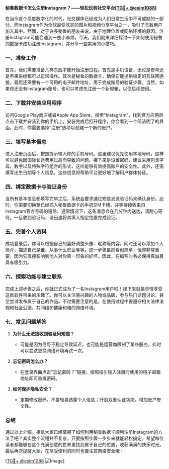 **秘魯数据卡怎么注册Instagram？——轻松玩转社交平台[[TG💪+ @esim1088](https://t.me/s/esim1088)]**

在当今这个高度数字化的时代，社交媒体已经成为人们日常生活中不可或缺的一部分。而Instagram作为全球最受欢迎的图片和视频分享平台之一，吸引了无数用户加入其中。然而，对于许多秘鲁的朋友来说，由于地理位置或网络环境的原因，注册Instagram可能会遇到一些小麻烦。今天，我们就来详细探讨一下如何使用秘鲁的数据卡成功注册Instagram，并分享一些实用的小技巧。

### 一、准备工作

首先，我们需要准备几样东西才能开始注册过程。首先是手机设备，无论是安卓还是苹果系统都可以正常操作。其次是秘鲁的数据卡，确保它能提供稳定的互联网连接。最后还需要有一个可用的电子邮件地址，用于完成账号的验证步骤。当然，如果你还没有Instagram账号，也可以考虑先注册一个新邮箱，以便后续使用。

### 二、下载并安装应用程序

访问Google Play商店或者Apple App Store，搜索“Instagram”，找到官方应用后点击下载并安装到你的手机上。安装完成后打开程序，你会看到一个简洁明了的界面。此时，你需要选择“注册”选项以创建一个新的账户。

### 三、填写基本信息

进入注册页面后，按照提示输入你的手机号码。这里建议优先使用本地号码，这样可以避免因国际长途费用过高而导致的问题。接下来是设置密码，建议采用包含字母、数字以及特殊字符组合的形式，这样能够有效提高账户的安全性。此外，还需填写出生日期等个人信息，这些信息将帮助平台更好地了解用户群体特征。

### 四、绑定数据卡与验证身份

当所有基本信息都填写完毕之后，系统会要求通过短信发送验证码来确认身份。此时，你需要切换至已经插入秘鲁数据卡的手机SIM卡槽，并等待接收来自Instagram官方号码的短信。通常情况下，这条消息会在几分钟内送达，请耐心等待。一旦收到验证码，请迅速将其填入指定位置完成验证。

### 五、完善个人资料

成功登录后，你可以根据自己的喜好调整头像、昵称等内容。同时还可以添加个人简介，描述自己是谁、从事什么职业等等。这一步骤虽然看似简单，但却非常重要，因为它直接影响到他人对你第一印象的好坏。因此，在编写时务必保持真诚且具有吸引力。

### 六、探索功能与建立联系

完成上述步骤之后，你就正式成为了一名Instagram用户啦！接下来就是尽情享受这款软件带来的乐趣了。你可以关注感兴趣的人物或品牌，参与热门话题讨论，甚至尝试发布属于自己的作品。不过需要注意的是，在使用过程中要遵守相关法律法规和社会公德，共同维护健康和谐的网络环境。

### 七、常见问题解答

1. **为什么无法接收到验证码短信？**
   - 可能是因为信号不稳定导致延迟，也可能是运营商限制了某些服务。此时可以尝试更换网络环境再试一次。
   
2. **忘记密码怎么办？**
   - 在登录界面点击“忘记密码？”链接，按照指引输入注册时使用的电子邮箱地址即可重置密码。

3. **如何保护隐私安全？**
   - 定期修改密码，不要轻易透露个人信息；开启双重认证功能，增加账户安全性。

### 总结

通过以上介绍，相信大家已经掌握了如何利用秘鲁数据卡顺利注册Instagram的方法了吧？其实整个流程并不复杂，只要按照步骤一步步来就能轻松搞定。希望每位读者都能够在这个充满创意的世界里找到属于自己的位置，收获满满的快乐时光。最后再次提醒大家，在享受便利的同时也要注意网络安全哦！

[[TG💪+ @esim1088](https://t.me/s/esim1088) ![Image](https://i.postimg.cc/4NQfJmqS/Snipaste-2025-05-13-00-14-12.png)]
